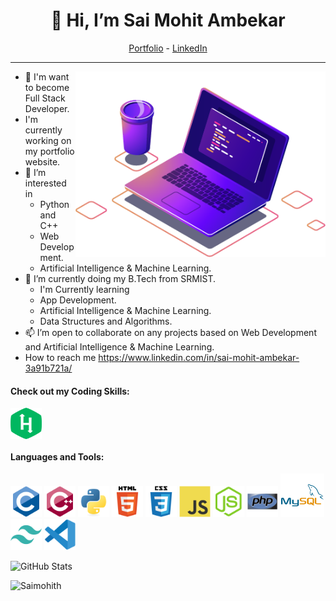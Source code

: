 <!--- Body Begins -->
<h1 align="center">👋 Hi, I’m Sai Mohit Ambekar</h1>

<!--- Adding Header Elements -->
<p align="center" >
  <a href="https://saimohithambekar.github.io/Portfolio/" target="_blank">Portfolio</a> -
  <a href="https://www.linkedin.com/in/sai-mohit-ambekar-3a91b721a/" target="_blank">LinkedIn</a></p>
  
  -----------------------------------------------------------

<img src="https://raw.githubusercontent.com/SaiMohithAmbekar/SaiMohithAmbekar/main/assets/illustration.png" min-width="400px" max-width="400px" width="400px" align="right">

- 👀 I'm want to become Full Stack Developer.
- I'm currently working on my portfolio website.
- 💞️ I’m interested in
   <ul><li> Python and C++ </li>
   <li> Web Development. </li>
   <li> Artificial Intelligence & Machine Learning. </li></ul>
- 🌱 I’m currently doing my B.Tech from SRMIST.
   <ul><li> I'm Currently learning </li>
       <li> App Development. </li>
       <li> Artificial Intelligence & Machine Learning. </li>
       <li> Data Structures and Algorithms. </li></ul>
- 📫 I’m open to collaborate on any projects based on Web Development and Artificial Intelligence & Machine Learning.
- How to reach me https://www.linkedin.com/in/sai-mohit-ambekar-3a91b721a/

<h4>Check out my Coding Skills:</h4>
<p align="left">
  <a href="https://www.hackerrank.com/sa6331" target="_blank" ><img align="center" src="https://raw.githubusercontent.com/SaiMohithAmbekar/SaiMohithAmbekar/main/assets/Hackerrank.png" alt="Saimohith" height="50" width="50" /></a>
</p>

<h4 align="left">Languages and Tools:</h4>
<p align="left"> <a> <img src="https://raw.githubusercontent.com/devicons/devicon/master/icons/c/c-original.svg" alt="C" width="50" height="50"/> </a> <a> <img src="https://raw.githubusercontent.com/devicons/devicon/master/icons/cplusplus/cplusplus-original.svg" alt="Cpp" width="50" height="50"/> </a> <a> <img src="https://raw.githubusercontent.com/devicons/devicon/master/icons/python/python-original.svg" alt="Python" width="50" height="50"/> </a> <a> <img src="https://raw.githubusercontent.com/devicons/devicon/master/icons/html5/html5-original-wordmark.svg" alt="HTML5" width="50" height="50"/> </a> <a> <img src="https://raw.githubusercontent.com/devicons/devicon/master/icons/css3/css3-original-wordmark.svg" alt="CSS3" width="50" height="50"/> </a> <a> <img src="https://raw.githubusercontent.com/devicons/devicon/master/icons/javascript/javascript-original.svg" alt="Js" width="50" height="50"/> </a> <a> <img src="https://raw.githubusercontent.com/devicons/devicon/master/icons/nodejs/nodejs-original.svg" alt="nodejs" width="50" height="50"/> </a> <a> <img src="https://raw.githubusercontent.com/devicons/devicon/master/icons/php/php-original.svg" alt="php" width="50" height="50"/> </a> </a> <a> <img src="https://raw.githubusercontent.com/devicons/devicon/master/icons/mysql/mysql-original-wordmark.svg" alt="mysql" width="70" height="70"/> <a> <img src="https://raw.githubusercontent.com/devicons/devicon/master/icons/tailwindcss/tailwindcss-plain.svg" alt="tailwindcss" width="50" height="50"/> <a> <img src="https://raw.githubusercontent.com/devicons/devicon/master/icons/vscode/vscode-original.svg" alt="vscode" width="50" height="50"/>

![GitHub Stats](https://github-readme-stats.vercel.app/api?username=SaiMohithAmbekar&theme=radical)
<p><img align="left" src="https://github-readme-stats.vercel.app/api/top-langs?username=SaiMohithAmbekar&show_icons=true&locale=en&layout=compact" alt="Saimohith" /></p>
<!---
SaiMohithAmbekar/SaiMohithAmbekar is a ✨ special ✨ repository because its `README.md` (this file) appears on your GitHub profile.
You can click the Preview link to take a look at your changes.
--->

